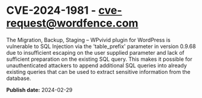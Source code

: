 # CVE-2024-1981 - cve-request@wordfence.com

The Migration, Backup, Staging – WPvivid plugin for WordPress is vulnerable to SQL Injection via the 'table_prefix' parameter in version 0.9.68 due to insufficient escaping on the user supplied parameter and lack of sufficient preparation on the existing SQL query.  This makes it possible for unauthenticated attackers to append additional SQL queries into already existing queries that can be used to extract sensitive information from the database.

**Publish date:** 2024-02-29
